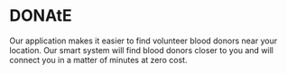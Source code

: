 # DONAtE
Our application makes it easier to find volunteer blood donors near your location. Our smart system will find blood donors closer to you and will connect you in a matter of minutes at zero cost.
